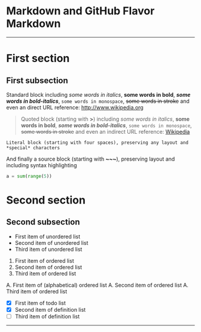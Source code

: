 # Markdown and GitHub Flavor Markdown

---

<!-- First comment -->

First section
=============

First subsection
----------------

Standard block including *some words in italics*, **some words in bold**, _**some words in bold-italics**_, `some words in monospace`, ~~some words in stroke~~ and even an direct URL reference: http://www.wikipedia.org

> Quoted block (starting with **>**) including *some words in italics*, **some words in bold**, _**some words in bold-italics**_, `some words in monospace`, ~~some words in stroke~~ and even an indirect URL reference: [Wikipedia](http://www.wikipedia.org)

    Literal block (starting with four spaces), preserving any layout and *special* characters

And finally a source block (starting with **\~\~\~**), preserving layout and including syntax highlighting

~~~python
a = sum(range(5))
~~~

# Second section

## Second subsection

* First item of unordered list
* Second item of unordered list
* Third item of unordered list

1. First item of ordered list
1. Second item of ordered list
1. Third item of ordered list

A. First item of (alphabetical) ordered list
A. Second item of ordered list
A. Third item of ordered list

- [x] First item of todo list
- [x] Second item of definition list
- [ ] Third item of definition list

----
